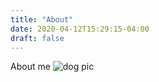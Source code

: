 ```yaml
---
title: "About"
date: 2020-04-12T15:29:15-04:00
draft: false
---
```


About me
![dog pic](/img/IMG_3114.jpeg)